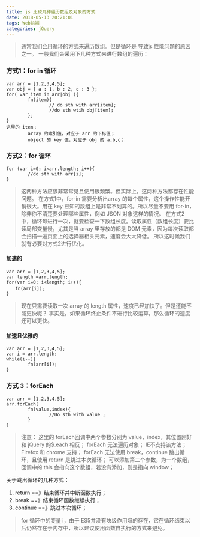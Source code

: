 ```yaml
---
title: js 比较几种遍历数组及对象的方式
date: 2018-05-13 20:21:01
tags: Web前端
categories: jQuery
---
```

>通常我们会用循环的方式来遍历数组。但是循环是 导致js 性能问题的原因之一。
>一般我们会采用下几种方式来进行数组的遍历：

### 方式1：for in 循环
```
var arr = [1,2,3,4,5];
var obj = { a : 1, b : 2, c : 3 };
for( var item in arr|obj ){
        fn(item){
                // do sth with arr[item];
                //do sth wtih obj[item];
        };
}
这里的 item：
        array 的索引值，对应于 arr 的下标值；
        object 的 key 值，对应于 obj 的 a,b,c；

```

### 方式2：for 循环
```
for (var i=0; i<arr.length; i++){
        //do sth with arr[i];
}
```

> 这两种方法应该非常常见且使用很频繁。但实际上，这两种方法都存在性能问题。
> 在方式1中，for-in 需要分析出array 的每个属性，这个操作性能开销很大。用在 key 已知的数组上是非常不划算的。所以尽量不要用 for-in，除非你不清楚要处理哪些属性，例如 JSON 对象这样的情况。
> 在方式2中，循环每进行一次，就要检查一下数组长度。读取属性（数组长度）要比读局部变量慢，尤其是当 array 里存放的都是 DOM 元素，因为每次读取都会扫描一遍页面上的选择器相关元素，速度会大大降低。
所以这时候我们就有必要对方式2进行优化。

#### 加速的
```
var arr = [1,2,3,4,5];
var length =arr.length;
for(var i=0; i<length; i++){
　　fn(arr[i]);
}
```
> 现在只需要读取一次 array 的 length 属性，速度已经加快了。但是还能不能更快呢？
事实是，如果循环终止条件不进行比较运算，那么循环的速度还可以更快。

#### 加速且优雅的
```
var arr = [1,2,3,4,5];
var i = arr.length;
while(i--){
        fn(arr[i]);
}
```

### 方式 3：forEach
```
var arr = [1,2,3,4,5];
arr.forEach(
        fn(value,index){
                //Do sth with value ;
        }
)
```
> 注意：
> 这里的 forEach回调中两个参数分别为 value，index，其位置刚好和 jQuery 的$.each 相反；
forEach 无法遍历对象；
IE不支持该方法；Firefox 和 chrome 支持；
forEach 无法使用 break，continue 跳出循环，且使用 return 是跳过本次循环；
可以添加第二个参数，为一个数组，回调中的 this 会指向这个数组，若没有添加，则是指向 window；

关于跳出循环的几种方式：
1. return ==》结束循环并中断函数执行；
2. break ==》结束循环函数继续执行；
3. continue ==》跳过本次循环；

> for 循环中的变量 i，由于 ES5并没有块级作用域的存在，它在循环结束以后仍然存在于内存中，所以建议使用函数自执行的方式来避免。
